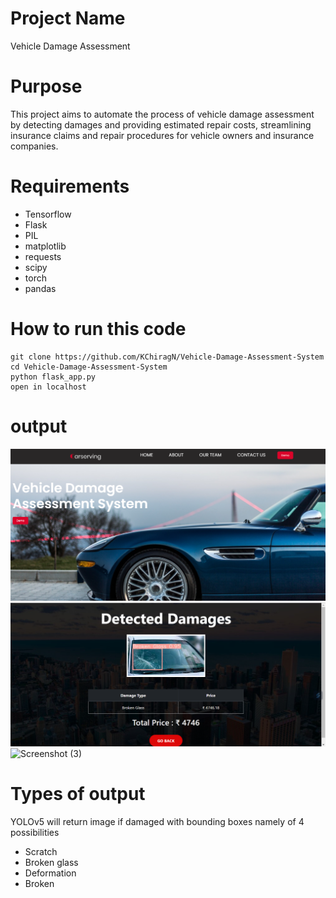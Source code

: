 # Project Name
Vehicle Damage Assessment

# Purpose
This project aims to automate the process of vehicle damage assessment by detecting damages and providing estimated repair costs, streamlining insurance claims and repair procedures for vehicle owners and insurance companies.

# Requirements
- Tensorflow
- Flask
- PIL
- matplotlib
- requests
- scipy
- torch
- pandas

# How to run this code
```
git clone https://github.com/KChiragN/Vehicle-Damage-Assessment-System
cd Vehicle-Damage-Assessment-System
python flask_app.py
open in localhost
```

# output
![Screenshot  (1)](https://github.com/KChiragN/Vehicle-Damage-Assessment-System/blob/main/Screenshot%20%20(1).png)
![Screenshot  (2)](https://github.com/KChiragN/Vehicle-Damage-Assessment-System/blob/main/Screenshot%20%20(2).png)
![Screenshot  (3)](https://github.com/Dhanushpoojary/Vehicle-Damage-Assessment-System/assets/114282436/67bbcbb5-be8e-4d70-949f-df64ad709a02)
# Types of output
YOLOv5 will return image if damaged with bounding boxes namely of 4 possibilities 
- Scratch
- Broken glass
- Deformation
- Broken

